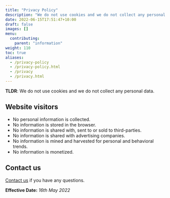 ```yaml
---
title: "Privacy Policy"
description: "We do not use cookies and we do not collect any personal data."
date: 2022-06-15T17:51:47+10:00
draft: false
images: []
menu:
  contributing:
    parent: "information"
weight: 110
toc: true
aliases:
  - /privacy-policy
  - /privacy-policy.html
  - /privacy
  - /privacy.html
---
```


__TLDR__: We do not use cookies and we do not collect any personal data.

## Website visitors

* No personal information is collected.
* No information is stored in the browser.
* No information is shared with, sent to or sold to third-parties.
* No information is shared with advertising companies.
* No information is mined and harvested for personal and behavioral trends.
* No information is monetized.

## Contact us

[Contact us](contact.md) if you have any questions.

__Effective Date:__ *16th May 2022*
